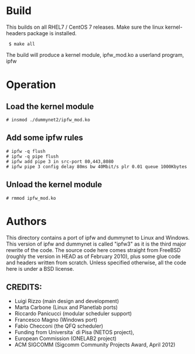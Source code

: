 # Build
This builds on all RHEL7 / CentOS 7 releases.
Make sure the linux kernel-headers package is installed.
   
```
 $ make all
```
The build will produce
    a kernel module,    ipfw_mod.ko 
    a userland program, ipfw 


#  Operation 

## Load the kernel module
```
# insmod ./dummynet2/ipfw_mod.ko
```

## Add some ipfw rules
```
# ipfw -q flush
# ipfw -q pipe flush
# ipfw add pipe 3 in src-port 80,443,8080
# ipfw pipe 3 config delay 80ms bw 40Mbit/s plr 0.01 queue 1000Kbytes
```


## Unload the kernel module
```
# rmmod ipfw_mod.ko
```


# Authors

This directory contains a port of ipfw and dummynet to Linux and Windows.
This version of ipfw and dummynet is called "ipfw3" as it is the
third major rewrite of the code.  The source code here comes straight
from FreeBSD (roughly the version in HEAD as of February 2010),
plus some glue code and headers written from scratch.  Unless
specified otherwise, all the code here is under a BSD license.


## CREDITS:

- Luigi Rizzo (main design and development)
- Marta Carbone (Linux and Planetlab ports)
- Riccardo Panicucci (modular scheduler support)
- Francesco Magno (Windows port)
- Fabio Checconi (the QFQ scheduler)
- Funding from Universita` di Pisa (NETOS project),
- European Commission (ONELAB2 project)
- ACM SIGCOMM (Sigcomm Community Projects Award, April 2012)


